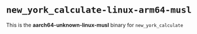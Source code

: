 # `new_york_calculate-linux-arm64-musl`

This is the **aarch64-unknown-linux-musl** binary for `new_york_calculate`
